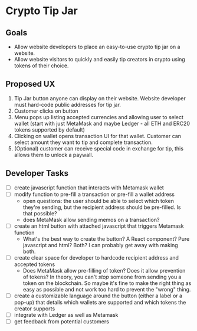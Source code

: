 # Crypto Tip Jar
## Goals
- Allow website developers to place an easy-to-use crypto tip jar on a website.
- Allow website visitors to quickly and easily tip creators in crypto using tokens of their choice.
## Proposed UX
1. Tip Jar button anyone can display on their website. Website developer must hard-code public addresses for tip jar.
2. Customer clicks on button
3. Menu pops up listing accepted currencies and allowing user to select wallet (start with just MetaMask and maybe Ledger - all ETH and ERC20 tokens supported by default)
4. Clicking on wallet opens transaction UI for that wallet. Customer can select amount they want to tip and complete transaction.
5. (Optional) customer can receive special code in exchange for tip, this allows them to unlock a paywall.
## Developer Tasks
- [ ] create javascript function that interacts with Metamask wallet
- [ ] modify function to pre-fill a transaction or pre-fill a wallet address
	- open questions: the user should be able to select which token they're sending, but the recipient address should be pre-filled. Is that possible?
	- does MetaMask allow sending memos on a transaction?
- [ ] create an html button with attached javascript that triggers Metamask function
	- What's the best way to create the button? A React component? Pure javascript and html? Both? I can probably get away with making both.
- [ ] create clear space for developer to hardcode recipient address and accepted tokens
	- Does MetaMask allow pre-filling of token? Does it allow prevention of tokens? In theory, you can't _stop_ someone from sending you a token on the blockchain. So maybe it's fine to make the right thing as easy as possible and not work too hard to prevent the "wrong" thing.
- [ ] create a customizable language around the button (either a label or a pop-up) that details which wallets are supported and which tokens the creator supports
- [ ] integrate with Ledger as well as Metamask
- [ ] get feedback from potential customers
